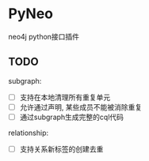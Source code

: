 # PyNeo

neo4j python接口插件

## TODO

subgraph:

- [ ] 支持在本地清理所有重复单元
- [ ] 允许通过声明, 某些成员不能被消除重复
- [ ] 通过subgraph生成完整的cql代码

relationship:

- [ ] 支持关系新标签的创建去重

